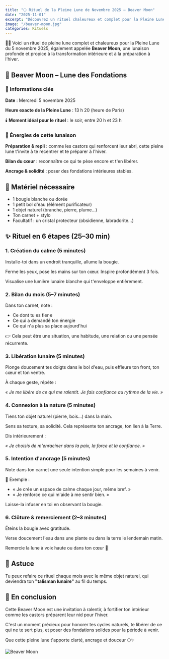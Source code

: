 ```yaml
---
title: "🌕 Rituel de la Pleine Lune de Novembre 2025 – Beaver Moon"
date: "2025-11-01"
excerpt: "Découvrez un rituel chaleureux et complet pour la Pleine Lune du 5 novembre 2025, aussi appelée Beaver Moon. Une lunaison profonde propice à la transformation intérieure et à la préparation à l'hiver."
image: "/beaver-moon.jpg"
categories: Rituels
---
```


🦫🍂 Voici un rituel de pleine lune complet et chaleureux pour la Pleine Lune du 5 novembre 2025, également appelée **Beaver Moon**, une lunaison profonde et propice à la transformation intérieure et à la préparation à l'hiver.

## 🦫 Beaver Moon – Lune des Fondations

### 📅 Informations clés

**Date** : Mercredi 5 novembre 2025

**Heure exacte de la Pleine Lune** : 13 h 20 (heure de Paris)

🕯️ **Moment idéal pour le rituel** : le soir, entre 20 h et 23 h

### 🌟 Énergies de cette lunaison

**Préparation & repli** : comme les castors qui renforcent leur abri, cette pleine lune t'invite à te recentrer et te préparer à l'hiver.

**Bilan du cœur** : reconnaître ce qui te pèse encore et t'en libérer.

**Ancrage & solidité** : poser des fondations intérieures stables.

## 🧰 Matériel nécessaire

- 1 bougie blanche ou dorée
- 1 petit bol d'eau (élément purificateur)
- 1 objet naturel (branche, pierre, plume…)
- Ton carnet + stylo
- Facultatif : un cristal protecteur (obsidienne, labradorite…)

## ✨ Rituel en 6 étapes (25–30 min)

### 1. Création du calme (5 minutes)

Installe-toi dans un endroit tranquille, allume la bougie.

Ferme les yeux, pose les mains sur ton cœur. Inspire profondément 3 fois.

Visualise une lumière lunaire blanche qui t'enveloppe entièrement.

### 2. Bilan du mois (5–7 minutes)

Dans ton carnet, note :

- Ce dont tu es fier·e
- Ce qui a demandé ton énergie
- Ce qui n'a plus sa place aujourd'hui

👉 Cela peut être une situation, une habitude, une relation ou une pensée récurrente.

### 3. Libération lunaire (5 minutes)

Plonge doucement tes doigts dans le bol d'eau, puis effleure ton front, ton cœur et ton ventre.

À chaque geste, répète :

_« Je me libère de ce qui me ralentit. Je fais confiance au rythme de la vie. »_

### 4. Connexion à la nature (5 minutes)

Tiens ton objet naturel (pierre, bois…) dans la main.

Sens sa texture, sa solidité. Cela représente ton ancrage, ton lien à la Terre.

Dis intérieurement :

_« Je choisis de m'enraciner dans la paix, la force et la confiance. »_

### 5. Intention d'ancrage (5 minutes)

Note dans ton carnet une seule intention simple pour les semaines à venir.

📝 Exemple :

- « Je crée un espace de calme chaque jour, même bref. »
- « Je renforce ce qui m'aide à me sentir bien. »

Laisse-la infuser en toi en observant la bougie.

### 6. Clôture & remerciement (2–3 minutes)

Éteins la bougie avec gratitude.

Verse doucement l'eau dans une plante ou dans la terre le lendemain matin.

Remercie la lune à voix haute ou dans ton cœur 💖

## 🌟 Astuce

Tu peux refaire ce rituel chaque mois avec le même objet naturel, qui deviendra ton **"talisman lunaire"** au fil du temps.

## 💞 En conclusion

Cette Beaver Moon est une invitation à ralentir, à fortifier ton intérieur comme les castors préparent leur nid pour l'hiver.

C'est un moment précieux pour honorer tes cycles naturels, te libérer de ce qui ne te sert plus, et poser des fondations solides pour la période à venir.

Que cette pleine lune t'apporte clarté, ancrage et douceur 🌕✨

![Beaver Moon](/beaver-moon.jpg)


